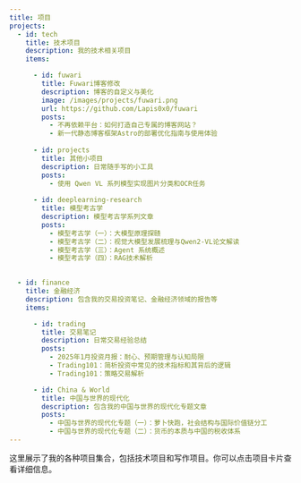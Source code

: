 ```yaml
---
title: 项目
projects:
  - id: tech
    title: 技术项目
    description: 我的技术相关项目
    items:

      - id: fuwari
        title: Fuwari博客修改
        description: 博客的自定义与美化
        image: /images/projects/fuwari.png
        url: https://github.com/Lapis0x0/fuwari
        posts:
          - 不再依赖平台：如何打造自己专属的博客网站？
          - 新一代静态博客框架Astro的部署优化指南与使用体验
          
      - id: projects
        title: 其他小项目
        description: 日常随手写的小工具
        posts:
          - 使用 Qwen VL 系列模型实现图片分类和OCR任务
      
      - id: deeplearning-research
        title: 模型考古学
        description: 模型考古学系列文章
        posts:
          - 模型考古学（一）：大模型原理探赜
          - 模型考古学（二）：视觉大模型发展梳理与Qwen2-VL论文解读
          - 模型考古学（三）：Agent 系统概述
          - 模型考古学（四）：RAG技术解析
        

  - id: finance
    title: 金融经济
    description: 包含我的交易投资笔记、金融经济领域的报告等
    items:

      - id: trading
        title: 交易笔记
        description: 日常交易经验总结
        posts:
          - 2025年1月投资月报：耐心、预期管理与认知局限
          - Trading101：简析投资中常见的技术指标和其背后的逻辑
          - Trading101：策略交易解析

      - id: China & World
        title: 中国与世界的现代化
        description: 包含我的中国与世界的现代化专题文章
        posts:
          - 中国与世界的现代化专题（一）：萝卜快跑，社会结构与国际价值链分工
          - 中国与世界的现代化专题（二）：货币的本质与中国的税收体系
---
```


这里展示了我的各种项目集合，包括技术项目和写作项目。你可以点击项目卡片查看详细信息。
